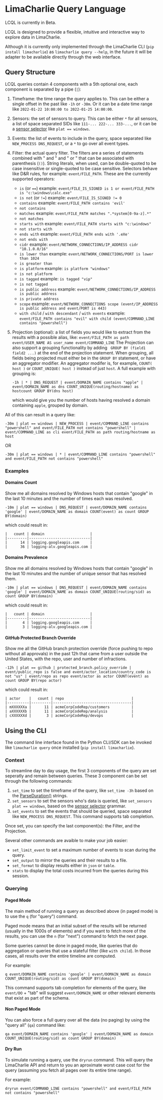 # LimaCharlie Query Language

LCQL is currently in Beta.

LCQL is designed to provide a flexible, intuitive and interactive way to explore data in LimaCharlie.

Although it is currently only implemented through the LimaCharlie CLI (`pip install limacharlie`)
as `limacharlie query --help`, in the future it will be adapter to be available directly through
the web interface.

## Query Structure
LCQL queries contain 4 components with a 5th optional one, each component is
separated by a pipe (`|`):
1.  Timeframe: the time range the query applies to. This can be either a single
    offset in the past like `-1h` or `-30m`. Or it can be a date time range
    like `2022-01-22 10:00:00 to 2022-01-25 14:00:00`.
2.  Sensors: the set of sensors to query. This can be either `*` for all sensors,
    a list of space separated SIDs like `111-... 222-... 333-...`, or it can
    be a [sensor selector](https://doc.limacharlie.io/docs/documentation/36c920f4f7bc9-sensor-selector-expressions)
    like `plat == windows`.
3.  Events: the list of events to include in the query, space separated like
    `NEW_PROCESS DNS_REQUEST`, or a `*` to go over all event types.
4.  Filter: the actual query filter. The filters are a series of statements
    combined with " and " and " or " that can be associated with parenthesis (`()`).
    String literals, when used, can be double-quoted to be case insensitive
    or single-quoted to be case sensitive.
    Selectors behave like D&R rules, for example: `event/FILE_PATH`.
    These are the currently supported operators:
    - `is` (or `==`) example:
        ```event/FILE_IS_SIGNED is 1 or event/FILE_PATH is "c:\windows\calc.exe"```
    - `is not` (or `!=`) example: `event/FILE_IS_SIGNED != 0`
    - `contains` example: `event/FILE_PATH contains 'evil'`
    - `not contains`
    - `matches` example: `event/FILE_PATH matches ".*system[0-9a-z].*"`
    - `not matches`
    - `starts with` example: `event/FILE_PATH starts with "c:\windows"`
    - `not starts with`
    - `ends with` example: `event/FILE_PATH ends with '.eXe'`
    - `not ends with`
    - `cidr` example: `event/NETWORK_CONNECTIONS/IP_ADDRESS cidr "10.1.0.0/16"`
    - `is lower than` example: `event/NETWORK_CONNECTIONS/PORT is lower than 1024`
    - `is greater than`
    - `is platform` example: `is platform "windows"`
    - `is not platform`
    - `is tagged` example: `is tagged "vip"`
    - `is not tagged`
    - `is public address` example:
        ```event/NETWORK_CONNECTIONS/IP_ADDRESS is public address```
    - `is private address`
    - `scope` example:
        ```event/NETWORK_CONNECTIONS scope (event/IP_ADDRESS is public address and event/PORT is 443)```
    - `with child` / `with descendant` / `with events` example:
        ```event/FILE_PATH contains "evil" with child (event/COMMAND_LINE contains "powershell")```
5.  Projection (optional): a list of fields you would like to extract from the results
    with a possible alias, like: `event/FILE_PATH as path event/USER_NAME AS user_name event/COMMAND_LINE`
    The Projection can also support a grouping functionality by adding ` GROUP BY (field1 field2 ...)` at the
    end of the projection statement. When grouping, all fields being projected must either be in the `GROUP BY`
    statement, or have an aggregator modifier. An aggregator modifer is, for example, `COUNT( host )` or
    `COUNT_UNIQUE( host )` instead of just `host`.
    A full example with grouping is:

    ```-1h | * | DNS_REQUEST | event/DOMAIN_NAME contains "apple" | event/DOMAIN_NAME as dns COUNT_UNIQUE(routing/hostname) as hostcount GROUP BY(dns host)```

    which would give you the number of hosts having resolved a domain containing `apple`, grouped by domain.

All of this can result in a query like:

```
-30m | plat == windows | NEW_PROCESS | event/COMMAND_LINE contains "powershell" and event/FILE_PATH not contains "powershell" | event/COMMAND_LINE as cli event/FILE_PATH as path routing/hostname as host
```


OR

```
-30m | plat == windows | * | event/COMMAND_LINE contains "powershell" and event/FILE_PATH not contains "powershell"
```

### Examples

#### Domains Count
Show me all domains resolved by Windows hosts that contain "google" in the last 10 minutes and the number of times each was resolved.

```
-10m | plat == windows | DNS_REQUEST | event/DOMAIN_NAME contains 'google' | event/DOMAIN_NAME as domain COUNT(event) as count GROUP BY(domain)
```

which could result in:
```
|   count | domain                     |
|---------|----------------------------|
|      14 | logging.googleapis.com     |
|      36 | logging-alv.googleapis.com |
```

#### Domains Prevalence

Show me all domains resolved by Windows hosts that contain "google" in the last 10 minutes and the number of unique sensor that has resolved them.

```
-10m | plat == windows | DNS_REQUEST | event/DOMAIN_NAME contains 'google' | event/DOMAIN_NAME as domain COUNT_UNIQUE(routing/sid) as count GROUP BY(domain)
```

which could result in:
```
|   count | domain                     |
|---------|----------------------------|
|       4 | logging.googleapis.com     |
|       3 | logging-alv.googleapis.com |
```

#### GitHub Protected Branch Override

Show me all the GitHub branch protection override (force pushing to repo without all approvals) in the past 12h that came from a user outside the United States, with the repo, user and number of infractions.

```
-12h | plat == github | protected_branch.policy_override | event/public_repo is false and event/actor_location/country_code is not "us" | event/repo as repo event/actor as actor COUNT(event) as count GROUP BY(repo actor)
```

which could result in:
```
| actor    |   count | repo                               |
|----------|---------|------------------------------------|
| mXXXXXXa |      11 | acmeCorpCodeRep/customers          |
| aXXXXXXb |      11 | acmeCorpCodeRep/analysis           |
| cXXXXXXd |       3 | acmeCorpCodeRep/devops             |
```

## Using the CLI

The command line interface found in the Python CLI/SDK can be invoked like `limacharlie query` once installed (`pip install limacharlie`).

### Context

To streamline day to day usage, the first 3 components of the query are set seperatly and remain between queries.
These 3 component can be set through the following commands:
1. `set_time` to set the timeframe of the query, like `set_time -3h` based on the [ParseDuration()](https://pkg.go.dev/time#ParseDuration) strings.
1. `set_sensors` to set the sensors who's data is queried, like `set_sensors plat == windows`, based on the [sensor selector](https://doc.limacharlie.io/docs/documentation/36c920f4f7bc9-sensor-selector-expressions) grammar.
1. `set_events` to set the events that should be queried, space separated like `NEW_PROCESS DNS_REQUEST`. This command supports tab completion.

Once set, you can specify the last component(s): the Filter, and the Projection.

Several other commands are avaible to make your job easier:
- `set_limit_event` to set a maximum number of events to scan during the query.
- `set_output` to mirror the queries and their results to a file.
- `set_format` to display results either in `json` or `table`.
- `stats` to display the total costs incurred from the queries during this session.

### Querying

#### Paged Mode

The main method of running a query as described above (in paged mode) is to use the `q` (for "query") command.

Paged mode means that an initial subset of the results will be returned (usually in the 1000s of elements)
and if you want to fetch more of the results, you can use the `n` (for "next") command to fetch the next page.

Some queries cannot be done in paged mode, like queries that do aggregation or queries that use a
stateful filter (like `with child`). In those cases, all results over the entire timeline are computed.

For example:
```
q event/DOMAIN_NAME contains 'google' | event/DOMAIN_NAME as domain COUNT_UNIQUE(routing/sid) as count GROUP BY(domain)
```

This command supports tab completion for elements of the query, like `event/DO` + "tab" will suggest `event/DOMAIN_NAME`
or other relevant elements that exist as part of the schema.

#### Non Paged Mode

You can also force a full query over all the data (no paging) by using the "query all" (`qa`) command like:

```
qa event/DOMAIN_NAME contains 'google' | event/DOMAIN_NAME as domain COUNT_UNIQUE(routing/sid) as count GROUP BY(domain)
```

#### Dry Run

To simulate running a query, use the `dryrun` command. This will query
the LimaCharlie API and return to you an aproximate worst case cost for the query (assuming you fetch
all pages over its entire time range).

For example:
```
dryrun event/COMMAND_LINE contains "powershell" and event/FILE_PATH not contains "powershell"
```
